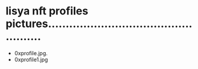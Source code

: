 # lisya nft profiles pictures...................................................
- 0xprofile.jpg.
- 0xprofile1.jpg
